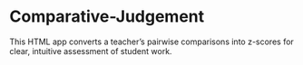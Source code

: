 # Comparative-Judgement
This HTML app converts a teacher’s pairwise comparisons into z-scores for clear, intuitive assessment of student work. 
